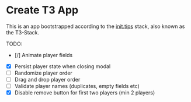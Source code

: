 # Create T3 App

This is an app bootstrapped according to the [init.tips](https://init.tips) stack, also known as the T3-Stack.

TODO:
- [/] Animate player fields
- [x] Persist player state when closing modal
- [ ] Randomize player order
- [ ] Drag and drop player order
- [ ] Validate player names (duplicates, empty fields etc)
- [X] Disable remove button for first two players (min 2 players)